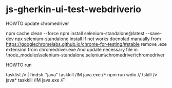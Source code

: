 # js-gherkin-ui-test-webdriverio
HOWTO update chromedriver

npm cache clean --force
npm install selenium-standalone@latest --save-dev
npx selenium-standalone install
If not works doenolad manually from
https://googlechromelabs.github.io/chrome-for-testing/#stable
remove .exe extension from chromedriver.exe 
And update necessary file in 
\node_modules\selenium-standalone\.selenium\chromedriver\chromedriver





HOWTO run

tasklist /v | findstr "java"
taskkill /IM java.exe /F
npm run wdio
// tskill /v java*
taskkill /IM java.exe /F  

